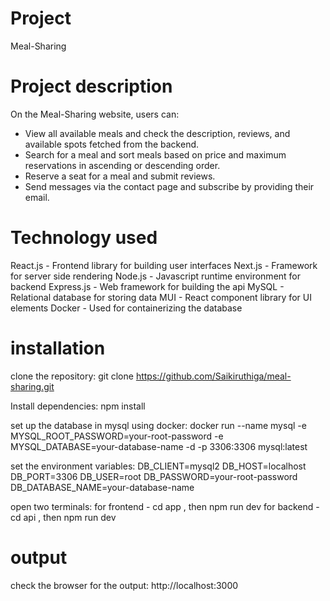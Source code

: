 # Project

Meal-Sharing

# Project description

On the Meal-Sharing website, users can:

- View all available meals and check the description, reviews, and available spots fetched from the backend.
- Search for a meal and sort meals based on price and maximum reservations in ascending or descending order.
- Reserve a seat for a meal and submit reviews.
- Send messages via the contact page and subscribe by providing their email.

# Technology used

React.js - Frontend library for building user interfaces
Next.js - Framework for server side rendering
Node.js - Javascript runtime environment for backend
Express.js - Web framework for building the api
MySQL - Relational database for storing data
MUI - React component library for UI elements
Docker - Used for containerizing the database

# installation

clone the repository: git clone https://github.com/Saikiruthiga/meal-sharing.git

Install dependencies: npm install

set up the database in mysql using docker:
docker run --name mysql -e MYSQL_ROOT_PASSWORD=your-root-password -e MYSQL_DATABASE=your-database-name -d -p 3306:3306 mysql:latest

set the environment variables:
DB_CLIENT=mysql2
DB_HOST=localhost
DB_PORT=3306
DB_USER=root
DB_PASSWORD=your-root-password
DB_DATABASE_NAME=your-database-name

open two terminals:
for frontend - cd app , then npm run dev
for backend - cd api , then npm run dev

# output

check the browser for the output: http://localhost:3000
